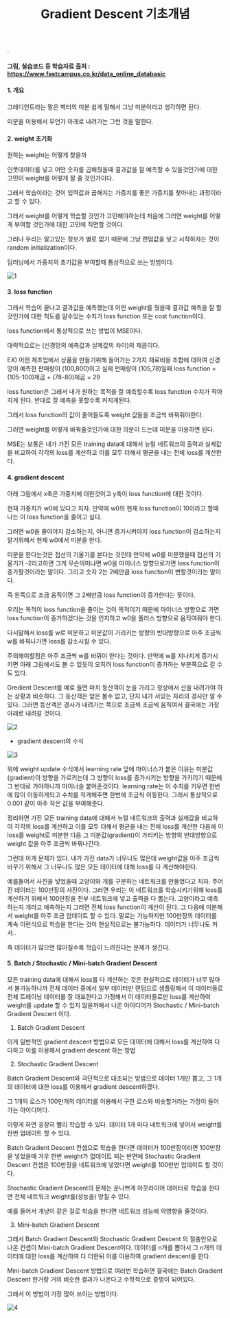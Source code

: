 ﻿---
layout: post
title: "Gradient Descent 기초개념"
tags: [수학기초]
comments: true
---

.

#### 그림, 실습코드 등 학습자료 출처 : https://www.fastcampus.co.kr/data_online_databasic

#### 1. 개요

그레디언트라는 말은 벡터의 미분 쉽게 말해서 그냥 미분이라고 생각하면 된다. 

미분을 이용해서 무언가 아래로 내려가는 그런 것을 말한다.

#### 2. weight 초기화

원하는 weight는 어떻게 찾을까

인풋데이터를 넣고 어떤 숫자를 곱해줬을때 결과값을 잘 예측할 수 있을것인가에 대한 고민이 weight를 어떻게 잘 줄 것인가이다.

그래서 학습이라는 것이 입력값과 곱해지는 가중치를 좋은 가중치를 찾아내는 과정이라고 할 수 있다.

그래서 weight를 어떻게 학습할 것인가 고민해야하는데 처음에 그러면 weight를 어떻게 부여할 것인가에 대한 고민에 직면할 것이다.

그러나 우리는 알고있는 정보가 별로 없기 때문에 그냥 랜덤값을 넣고 시작하자는 것이 random initialization이다.

딥러닝에서 가중치의 초기값을 부여할때 통상적으로 쓰는 방법이다.

![1](https://user-images.githubusercontent.com/41605276/57580107-4fb0e480-74e0-11e9-99b6-7dc95fa32f46.png)

#### 3. loss function

그래서 학습이 끝나고 결과값을 예측했는데 어떤 weight를 줬을때 결과값 예측을 잘 할 것인가에 대한 척도를 알수있는 수치가 loss function 또는 cost function이다.

loss function에서 통상적으로 쓰는 방법이 MSE이다. 

대략적으로는 (신경망의 예측값과 실제값의 차이)의 제곱이다.

EX) 어떤 제조업에서 상품을 만들기위해 들어가는 2가지 재료비용 조합에 대하여 신경망이 예측한 판매량이 (100,800)이고 실제 펀매량이 (105,78)일때 loss function = (105-100)제곱 + (78-80)제곱 = 29

loss function은 그래서 내가 원하는 목적을 잘 예측할수록 loss function 수치가 작아지게 된다. 반대로 잘 예측을 못할수록 커지게된다.

그래서 loss function의 값이 줄어들도록 weight 값들을 조금씩 바꿔줘야한다.

그러면 weight를 어떻게 바꿔줄것인가에 대한 의문이 드는데 미분을 이용하면 된다.

MSE는 보통은 내가 가진 모든 training data에 대해서 뉴럴 네트워크의 출력과 실제값을 비교하여 각각의 loss를 계산하고 이를 모두 더해서 평균을 내는 전체 loss를 계산한다.

#### 4. gradient descent

아래 그림에서 x축은 가중치에 대한것이고 y축이 loss function에 대한 것이다.

현재 가중치가 w0에 있다고 치자. 만약에 w0의 현재 loss function이 10이라고 할때 나는 이 loss function을 줄이고 싶다.

그러면 w0을 줄여야지 감소하는지, 아니면 증가시켜야지 loss function이 감소하는지 알기위해서 현재 w0에서 미분을 한다.

미분을 한다는것은 접선의 기울기를 본다는 것인데 만약에 w0를 미분했을때 접선의 기울기가 -2라고하면 그게 무슨의미냐면 w0을 마이너스 방향으로가면 loss function이 증가할것이라는 말이다. 그리고 숫자 2는 2배만큼 loss function이 변할것이라는 말이다. 

즉 왼쪽으로 조금 움직이면 그 2배만큼 loss function이 증가한다는 뜻이다.

우리는 목적이 loss function을 줄이는 것이 목적이기 때문에 마이너스 방향으로 가면 loss function이 증가하겠다는 것을 인지하고 w0을 플러스 방향으로 움직여줘야 한다.

다시말해서 loss를 w로 미분하고 미분값이 가리키는 방향의 반대방향으로 아주 조금씩 w를 바꿔나가면 loss를 감소시킬 수 있다.

주의해야할점은 아주 조금씩 w를 바꿔야 한다는 것이다. 만약에 w를 지나치게 증가시키면 아래 그림에서도 볼 수 있듯이 오히려 loss function이 증가하는 부분쪽으로 갈 수도 있다.

Gredient Descent를 예로 들면 마치 등산객이 눈을 가리고 정상에서 산을 내려가야 하는 상황과 비슷하다. 그 등산객은 앞은 볼수 없고, 단지 내가 서있는 자리의 경사만 알 수 있다. 그러면 등산객은 경사가 내려가는 쪽으로 조금씩 조금씩 움직여서 결국에는 가장 아래로 내려갈 것이다.

![2](https://user-images.githubusercontent.com/41605276/57580112-56d7f280-74e0-11e9-8e79-1a4fcc116e91.png)

- gradient descent의 수식

![3](https://user-images.githubusercontent.com/41605276/57580114-5d666a00-74e0-11e9-8653-fd0afaf31136.png)

위에 weight update 수식에서 learning rate 앞에 마이너스가 붙은 이유는 미분값(gradient)이 방향을 가르키는데 그 방향이 loss를 증가시키는 방향을 가키리기 때문에 그 반대로 가야하니까 마이너슬 붙어준것이다. learning rate는 이 수치를 키우면 한번에 많이 이동하게되고 수치를 적게해주면 한번에 조금씩 이동한다. 그래서 통상적으로 0.001 같이 아주 작은 값을 부여해준다.

정리하면 가진 모든 training data에 대해서 뉴럴 네트워크의 출력과 실제값을 비교하여 각각의 loss를 계산하고 이를 모두 더해서 평균을 내는 전체 loss를 계산한 다음에 이 loss를 weight로 미분한 다음 그 미분값(gradient)이 가리키는 방향의 반대방향으로 weight 값을 아주 조금씩 바꿔나간다.

그런데 이게 문제가 있다. 내가 가진 data가 너무나도 많은데 weight값을 아주 조금씩 바꾸기 위해서 그 너무나도 많은 모든 데이터에 대해 loss를 다 계산해야한다.

예를들어서 사진을 넣었을때 고양이와 개를 구분하는 네트워크를 만들었다고 치자. 주어진 데이터는 100만장의 사진이다. 그러면 우리는 이 네트워크를 학습시키기위해 loss를 계산하기 위해서 100만장을 전부 네트워크에 넣고 출력을 다 뽑는다. 고양이라고 예측하는지 개라고 예측하는지 그러면 전체 loss function이 계산이 된다. 그 다음에 미분해서 weight를 아주 조금 업데이트 할 수 있다. 말로는 가능하지만 100만장의 데이터를 계속 이런식으로 학습을 한다는 것이 현실적으로는 불가능하다. 데이터가 너무나도 커서..

즉 데이터가 많으면 많아질수록 학습이 느려진다는 문제가 생긴다.

#### 5. Batch / Stochastic / Mini-batch Gradient Descent

모든 training data에 대해서 loss를 다 계산하는 것은 현실적으로 데이터가 너무 많아서 불가능하니까 전체 데이터 중에서 일부 데이터만 랜덤으로 샘플링해서 이 데이터들로 전체 트레이닝 데이터를 잘 대표한다고 가정해서 이 데이터들로만 loss를 계산하여 weight를 update 할 수 있지 않을까해서 나온 아이디어가 Stochastic / Mini-batch Gradient Descent 이다.

1) Batch Gradient Descent 

이게 일반적인 gradient descent 방법으로 모든 데이터에 대해서 loss를 계산하여 다 다하고 이를 이용해서 gradient descent 하는 방법

2) Stochastic Gradient Descent 

Batch Gradient Descent와 극단적으로 대조되는 방법으로 데이터 1개만 뽑고, 그 1개의 데이터에 대한 loss를 이용해서 gradient descent하겠다.

그 1개의 로스가 100만개의 데이터를 이용해서 구한 로스와 비슷할거라는 가정이 들어가는 아이디어다.

이렇게 하면 굉장히 빨리 학습할 수 있다. 데이터 1개 마다 네트워크에 넣어서 weight를 한번 업데이트 할 수 있다.

Batch Gradient Descent 컨셉으로 학습을 한다면 데이터가 100만장이라면 100만장을 넣었을때 겨우 한번 weight가 없데이트 되는 반면에 Stochastic Gradient Descent 컨셉은 100만장을 네트워크에 넣었다면 weight를 100만번 업데이트 할 것이다.

Stochastic Gradient Descent의 문제는 운나쁘게 아웃라이어 데이터로 학습을 한다면 전체 네트워크 weight를(성능을) 망칠 수 있다.

예를 들어서 개냥이 같은 걸로 학습을 한다면 네트워크 성능에 악영향을 줄것이다.

3) Mini-batch Gradient Descent 

그래서 Batch Gradient Descent와 Stochastic Gradient Descent 의 절충안으로 나온 컨셉이 Mini-batch Gradient Descent이다. 데이터를 n개를 뽑아서 그 n개의 데이터에 대한 loss를 계산하여 다 더한뒤 이를 이용하여 gradient descent를 한다.

Mini-batch Gradient Descent 방법으로 여러번 학습하면 결국에는 Batch Gradient Descent 한거랑 거의 비슷한 결과가 나온다고 수학적으로 증명이 되어있다.

그래서 이 방법이 가장 많이 쓰이는 방법이다.

![4](https://user-images.githubusercontent.com/41605276/57581206-103dc480-74ef-11e9-98f4-4c4732de2af4.jpg)